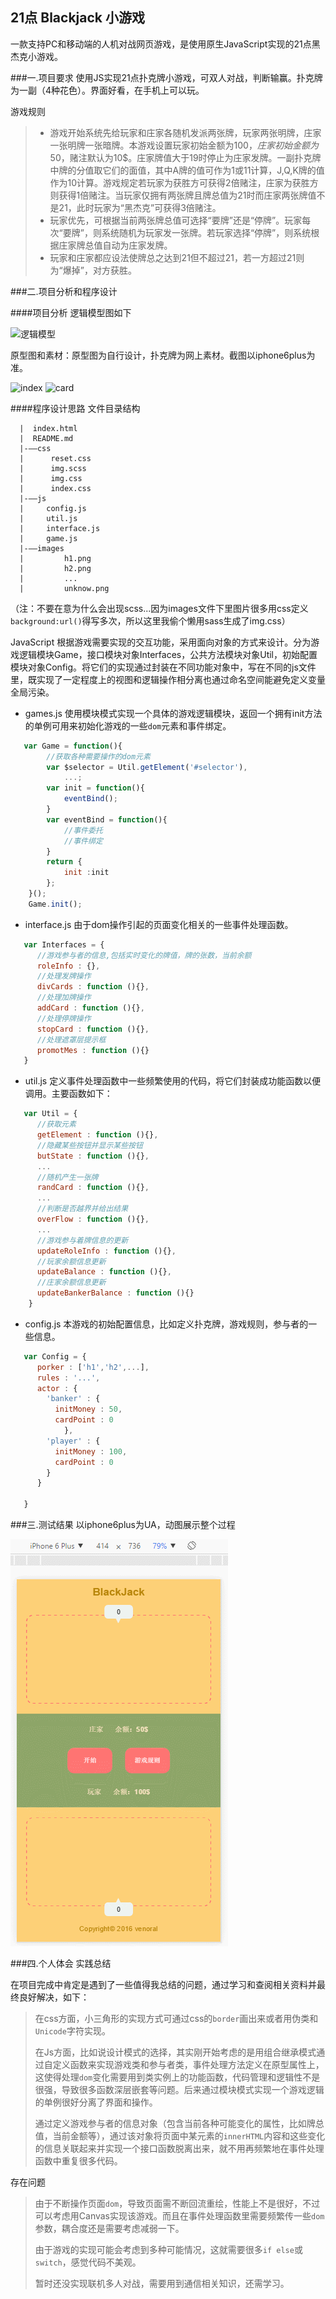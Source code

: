 ## 21点 Blackjack 小游戏
一款支持PC和移动端的人机对战网页游戏，是使用原生JavaScript实现的21点黑杰克小游戏。

###一.项目要求
使用JS实现21点扑克牌小游戏，可双人对战，判断输赢。扑克牌为一副（4种花色）。界面好看，在手机上可以玩。

游戏规则
> * 游戏开始系统先给玩家和庄家各随机发派两张牌，玩家两张明牌，庄家一张明牌一张暗牌。本游戏设置玩家初始金额为100$，庄家初始金额为50$，赌注默认为10$。庄家牌值大于19时停止为庄家发牌。一副扑克牌中牌的分值取它们的面值，其中A牌的值可作为1或11计算，J,Q,K牌的值作为10计算。游戏规定若玩家为获胜方可获得2倍赌注，庄家为获胜方则获得1倍赌注。当玩家仅拥有两张牌且牌总值为21时而庄家两张牌值不是21，此时玩家为“黑杰克”可获得3倍赌注。
> * 玩家优先，可根据当前两张牌总值可选择“要牌”还是“停牌”。玩家每次“要牌”，则系统随机为玩家发一张牌。若玩家选择“停牌”，则系统根据庄家牌总值自动为庄家发牌。
> * 玩家和庄家都应设法使牌总之达到21但不超过21，若一方超过21则为“爆掉”，对方获胜。


###二.项目分析和程序设计

####项目分析
逻辑模型图如下

![逻辑模型](file:///C:/Users/venoral/Desktop/逻辑模型.png)

原型图和素材：原型图为自行设计，扑克牌为网上素材。截图以iphone6plus为准。

![index](file:///C:/Users/venoral/Desktop/index.jpg) ![card](file:///C:/Users/venoral/Desktop/card.png) 

####程序设计思路
文件目录结构 
```
  |  index.html
  |  README.md
  |-——css
  |      reset.css
  |      img.scss
  |      img.css
  |      index.css
  |-——js
  |     config.js
  |     util.js
  |     interface.js
  |     game.js
  |-——images
  |         h1.png
  |         h2.png
  |         ...
  |         unknow.png
```
（注：不要在意为什么会出现scss...因为images文件下里图片很多用css定义```background:url()```得写多次，所以这里我偷个懒用sass生成了img.css）

JavaScript 根据游戏需要实现的交互功能，采用面向对象的方式来设计。分为游戏逻辑模块Game，接口模块对象Interfaces，公共方法模块对象Util，初始配置模块对象Config。将它们的实现通过封装在不同功能对象中，写在不同的js文件里，既实现了一定程度上的视图和逻辑操作相分离也通过命名空间能避免定义变量全局污染。

* games.js 使用模块模式实现一个具体的游戏逻辑模块，返回一个拥有init方法的单例可用来初始化游戏的一些```dom```元素和事件绑定。
```javascript
   var Game = function(){
        //获取各种需要操作的dom元素
        var $selector = Util.getElement('#selector'),
            ...;
        var init = function(){
            eventBind();
        }
        var eventBind = function(){
            //事件委托
            //事件绑定
        }
        return {
            init :init
        };
    }(); 
    Game.init();
```
* interface.js 由于dom操作引起的页面变化相关的一些事件处理函数。
```javascript
   var Interfaces = {
      //游戏参与者的信息,包括实时变化的牌值，牌的张数，当前余额
      roleInfo : {},
      //处理发牌操作
      divCards : function (){},
      //处理加牌操作
      addCard : function (){},
      //处理停牌操作
      stopCard : function (){},
      //处理遮罩层提示框
      promotMes : function (){}
   }
```
* util.js 定义事件处理函数中一些频繁使用的代码，将它们封装成功能函数以便调用。主要函数如下：
```javascript
   var Util = {
      //获取元素
      getElement : function (){},
      //隐藏某些按钮并显示某些按钮
      butState : function (){},
      ...
      //随机产生一张牌
      randCard : function (){},
      ...
      //判断是否越界并给出结果
      overFlow : function (){},
      ...
      //游戏参与着牌信息的更新
      updateRoleInfo : function (){},
      //玩家余额信息更新
      updateBalance : function (){},
      //庄家余额信息更新
      updateBankerBalance : function (){}
    }
```
* config.js 本游戏的初始配置信息，比如定义扑克牌，游戏规则，参与者的一些信息。
```javascript
   var Config = {
      porker : ['h1','h2',...],
      rules : '...',
      actor : {
        'banker' : {
          initMoney : 50,
          cardPoint : 0
            },
        'player' : {
          initMoney : 100,
          cardPoint : 0
        }
      }

   }
```

###三.测试结果
以iphone6plus为UA，动图展示整个过程

![blackjack](https://github.com/venoral/Blackjack/blob/master/resultImg/blackjack.gif?raw=true)

###四.个人体会
实践总结

在项目完成中肯定是遇到了一些值得我总结的问题，通过学习和查阅相关资料并最终良好解决，如下：
> 在css方面，小三角形的实现方式可通过css的```border```画出来或者用伪类和```Unicode```字符实现。
> 
> 在Js方面，比如说设计模式的选择，其实刚开始考虑的是用组合继承模式通过自定义函数来实现游戏类和参与者类，事件处理方法定义在原型属性上，这使得处理```dom```变化需要用到类实例上的功能函数，代码管理和逻辑性不是很强，导致很多函数深层嵌套等问题。后来通过模块模式实现一个游戏逻辑的单例很好分离了界面和操作。
> 
> 通过定义游戏参与者的信息对象（包含当前各种可能变化的属性，比如牌总值，当前金额等），通过该对象将页面中某元素的```innerHTML```内容和这些变化的信息关联起来并实现一个接口函数脱离出来，就不用再频繁地在事件处理函数中重复很多代码。

存在问题
> 由于不断操作页面```dom```，导致页面需不断回流重绘，性能上不是很好，不过可以考虑用Canvas实现该游戏。而且在事件处理函数里需要频繁传一些```dom```参数，耦合度还是需要考虑减弱一下。
> 
> 由于游戏的实现可能会考虑到多种可能情况，这就需要很多```if else```或```switch```，感觉代码不美观。
> 
> 暂时还没实现联机多人对战，需要用到通信相关知识，还需学习。

